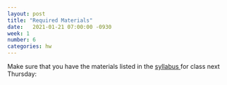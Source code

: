 ```yaml
---
layout: post
title: "Required Materials"
date:   2021-01-21 07:00:00 -0930
week: 1
number: 6
categories: hw
---
```


Make sure that you have the materials listed in the [ syllabus ](https://waythingswork.caseyanderson.com/syllabus.html) for class next Thursday:
